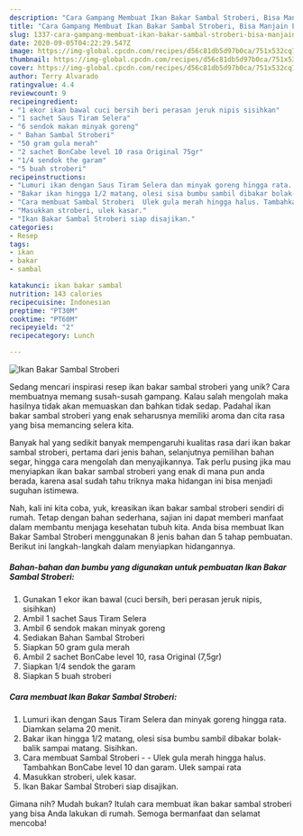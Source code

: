 ```yaml
---
description: "Cara Gampang Membuat Ikan Bakar Sambal Stroberi, Bisa Manjain Lidah"
title: "Cara Gampang Membuat Ikan Bakar Sambal Stroberi, Bisa Manjain Lidah"
slug: 1337-cara-gampang-membuat-ikan-bakar-sambal-stroberi-bisa-manjain-lidah
date: 2020-09-05T04:22:29.547Z
image: https://img-global.cpcdn.com/recipes/d56c81db5d97b0ca/751x532cq70/ikan-bakar-sambal-stroberi-foto-resep-utama.jpg
thumbnail: https://img-global.cpcdn.com/recipes/d56c81db5d97b0ca/751x532cq70/ikan-bakar-sambal-stroberi-foto-resep-utama.jpg
cover: https://img-global.cpcdn.com/recipes/d56c81db5d97b0ca/751x532cq70/ikan-bakar-sambal-stroberi-foto-resep-utama.jpg
author: Terry Alvarado
ratingvalue: 4.4
reviewcount: 9
recipeingredient:
- "1 ekor ikan bawal cuci bersih beri perasan jeruk nipis sisihkan"
- "1 sachet Saus Tiram Selera"
- "6 sendok makan minyak goreng"
- " Bahan Sambal Stroberi"
- "50 gram gula merah"
- "2 sachet BonCabe level 10 rasa Original 75gr"
- "1/4 sendok the garam"
- "5 buah stroberi"
recipeinstructions:
- "Lumuri ikan dengan Saus Tiram Selera dan minyak goreng hingga rata. Diamkan selama 20 menit."
- "Bakar ikan hingga 1/2 matang, olesi sisa bumbu sambil dibakar bolak-balik sampai matang. Sisihkan."
- "Cara membuat Sambal Stroberi  Ulek gula merah hingga halus. Tambahkan BonCabe level 10 dan garam. Ulek sampai rata"
- "Masukkan stroberi, ulek kasar."
- "Ikan Bakar Sambal Stroberi siap disajikan."
categories:
- Resep
tags:
- ikan
- bakar
- sambal

katakunci: ikan bakar sambal 
nutrition: 143 calories
recipecuisine: Indonesian
preptime: "PT30M"
cooktime: "PT60M"
recipeyield: "2"
recipecategory: Lunch

---
```



![Ikan Bakar Sambal Stroberi](https://img-global.cpcdn.com/recipes/d56c81db5d97b0ca/751x532cq70/ikan-bakar-sambal-stroberi-foto-resep-utama.jpg)

Sedang mencari inspirasi resep ikan bakar sambal stroberi yang unik? Cara membuatnya memang susah-susah gampang. Kalau salah mengolah maka hasilnya tidak akan memuaskan dan bahkan tidak sedap. Padahal ikan bakar sambal stroberi yang enak seharusnya memiliki aroma dan cita rasa yang bisa memancing selera kita.

Banyak hal yang sedikit banyak mempengaruhi kualitas rasa dari ikan bakar sambal stroberi, pertama dari jenis bahan, selanjutnya pemilihan bahan segar, hingga cara mengolah dan menyajikannya. Tak perlu pusing jika mau menyiapkan ikan bakar sambal stroberi yang enak di mana pun anda berada, karena asal sudah tahu triknya maka hidangan ini bisa menjadi suguhan istimewa.




Nah, kali ini kita coba, yuk, kreasikan ikan bakar sambal stroberi sendiri di rumah. Tetap dengan bahan sederhana, sajian ini dapat memberi manfaat dalam membantu menjaga kesehatan tubuh kita. Anda bisa membuat Ikan Bakar Sambal Stroberi menggunakan 8 jenis bahan dan 5 tahap pembuatan. Berikut ini langkah-langkah dalam menyiapkan hidangannya.

<!--inarticleads1-->

##### Bahan-bahan dan bumbu yang digunakan untuk pembuatan Ikan Bakar Sambal Stroberi:

1. Gunakan 1 ekor ikan bawal (cuci bersih, beri perasan jeruk nipis, sisihkan)
1. Ambil 1 sachet Saus Tiram Selera
1. Ambil 6 sendok makan minyak goreng
1. Sediakan  Bahan Sambal Stroberi
1. Siapkan 50 gram gula merah
1. Ambil 2 sachet BonCabe level 10, rasa Original (7,5gr)
1. Siapkan 1/4 sendok the garam
1. Siapkan 5 buah stroberi




<!--inarticleads2-->

##### Cara membuat Ikan Bakar Sambal Stroberi:

1. Lumuri ikan dengan Saus Tiram Selera dan minyak goreng hingga rata. Diamkan selama 20 menit.
1. Bakar ikan hingga 1/2 matang, olesi sisa bumbu sambil dibakar bolak-balik sampai matang. Sisihkan.
1. Cara membuat Sambal Stroberi -  - Ulek gula merah hingga halus. Tambahkan BonCabe level 10 dan garam. Ulek sampai rata
1. Masukkan stroberi, ulek kasar.
1. Ikan Bakar Sambal Stroberi siap disajikan.




Gimana nih? Mudah bukan? Itulah cara membuat ikan bakar sambal stroberi yang bisa Anda lakukan di rumah. Semoga bermanfaat dan selamat mencoba!
